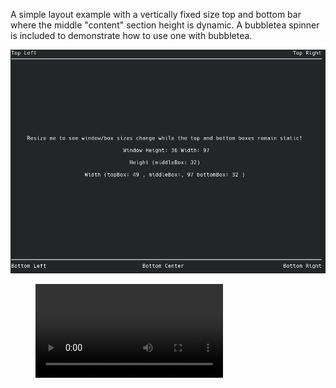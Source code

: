 A simple layout example with a vertically fixed size top and bottom bar where the middle "content" section height is dynamic. A bubbletea spinner is included to demonstrate how to use one with bubbletea.

![Three row layout example screenshot](three-row-layout.png "Three Row Layout")


<!-- blank line -->
<figure class="video_container">
  <video controls="true" allowfullscreen="true">
    <source src="./three-row-spinner.mp4" type="video/mp4">
  </video>
</figure>
<!-- blank line -->
